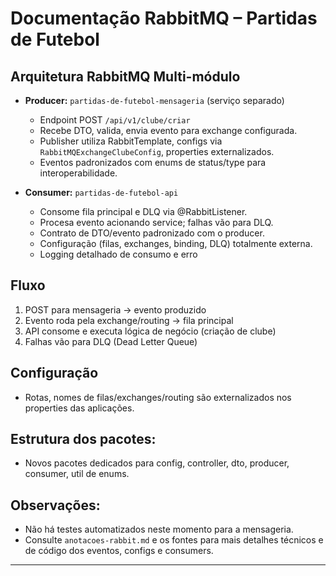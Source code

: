 # Documentação RabbitMQ – Partidas de Futebol

## Arquitetura RabbitMQ Multi-módulo

- **Producer:** `partidas-de-futebol-mensageria` (serviço separado)
    - Endpoint POST `/api/v1/clube/criar`
    - Recebe DTO, valida, envia evento para exchange configurada.
    - Publisher utiliza RabbitTemplate, configs via `RabbitMQExchangeClubeConfig`, properties externalizados.
    - Eventos padronizados com enums de status/type para interoperabilidade.

- **Consumer:** `partidas-de-futebol-api`
    - Consome fila principal e DLQ via @RabbitListener.
    - Procesa evento acionando service; falhas vão para DLQ.
    - Contrato de DTO/evento padronizado com o producer.
    - Configuração (filas, exchanges, binding, DLQ) totalmente externa.
    - Logging detalhado de consumo e erro

## Fluxo
1. POST para mensageria → evento produzido
2. Evento roda pela exchange/routing → fila principal
3. API consome e executa lógica de negócio (criação de clube)
4. Falhas vão para DLQ (Dead Letter Queue)

## Configuração
- Rotas, nomes de filas/exchanges/routing são externalizados nos properties das aplicações.

## Estrutura dos pacotes:
- Novos pacotes dedicados para config, controller, dto, producer, consumer, util de enums.

## Observações:
- Não há testes automatizados neste momento para a mensageria.
- Consulte `anotacoes-rabbit.md` e os fontes para mais detalhes técnicos e de código dos eventos, configs e consumers.

---